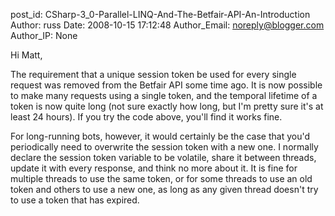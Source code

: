 post_id: CSharp-3_0-Parallel-LINQ-And-The-Betfair-API-An-Introduction
Author: russ
Date: 2008-10-15 17:12:48
Author_Email: noreply@blogger.com
Author_IP: None

Hi Matt,

The requirement that a unique session token be used for every single request was removed from the Betfair API some time ago. It is now possible to make many requests using a single token, and the temporal lifetime of a token is now quite long (not sure exactly how long, but I&#39;m pretty sure it&#39;s at least 24 hours). If you try the code above, you&#39;ll find it works fine.

For long-running bots, however, it would certainly be the case that you&#39;d periodically need to overwrite the session token with a new one. I normally declare the session token variable to be volatile, share it between threads, update it with every response, and think no more about it. It is fine for multiple threads to use the same token, or for some threads to use an old token and others to use a new one, as long as any given thread doesn&#39;t try to use a token that has expired.
